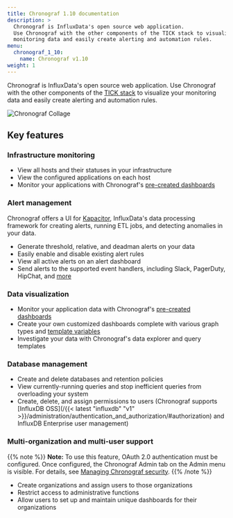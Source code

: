 ```yaml
---
title: Chronograf 1.10 documentation
description: >
  Chronograf is InfluxData's open source web application.
  Use Chronograf with the other components of the TICK stack to visualize your
  monitoring data and easily create alerting and automation rules.
menu:
  chronograf_1_10:
    name: Chronograf v1.10
weight: 1
---
```


Chronograf is InfluxData's open source web application.
Use Chronograf with the other components of the [TICK stack](https://www.influxdata.com/products/) to visualize your monitoring data and easily create alerting and automation rules.

![Chronograf Collage](/img/chronograf/1-6-chronograf-collage.png)

## Key features

### Infrastructure monitoring

* View all hosts and their statuses in your infrastructure
* View the configured applications on each host
* Monitor your applications with Chronograf's [pre-created dashboards](/chronograf/v1.10/guides/using-precreated-dashboards/)

### Alert management

Chronograf offers a UI for [Kapacitor](https://github.com/influxdata/kapacitor), InfluxData's data processing framework for creating alerts, running ETL jobs, and detecting anomalies in your data.

* Generate threshold, relative, and deadman alerts on your data
* Easily enable and disable existing alert rules
* View all active alerts on an alert dashboard
* Send alerts to the supported event handlers, including Slack, PagerDuty, HipChat, and [more](/chronograf/v1.10/guides/configuring-alert-endpoints/)

### Data visualization

* Monitor your application data with Chronograf's [pre-created dashboards](/chronograf/v1.10/guides/using-precreated-dashboards/)
* Create your own customized dashboards complete with various graph types and [template variables](/chronograf/v1.10/guides/dashboard-template-variables/)
* Investigate your data with Chronograf's data explorer and query templates

### Database management

* Create and delete databases and retention policies
* View currently-running queries and stop inefficient queries from overloading your system
* Create, delete, and assign permissions to users (Chronograf supports [InfluxDB OSS](/{{< latest "influxdb" "v1" >}}/administration/authentication_and_authorization/#authorization) and InfluxDB Enterprise user management)


### Multi-organization and multi-user support

{{% note %}}
**Note:** To use this feature, OAuth 2.0 authentication must be configured.
Once configured, the Chronograf Admin tab on the Admin menu is visible.
For details, see [Managing Chronograf security](/chronograf/v1.10/administration/managing-security/).
{{% /note %}}

* Create organizations and assign users to those organizations
* Restrict access to administrative functions
* Allow users to set up and maintain unique dashboards for their organizations
